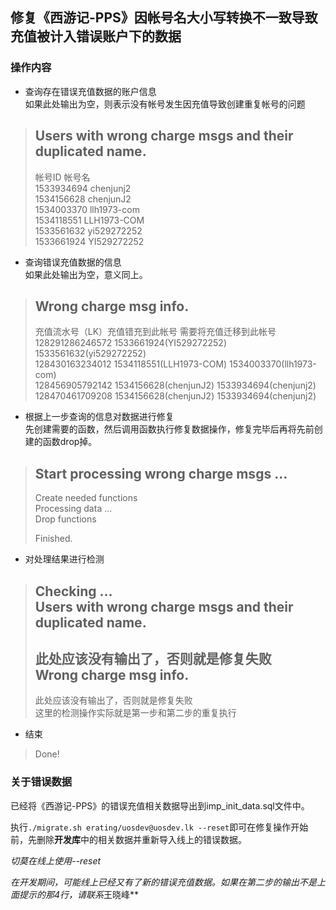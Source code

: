 ## 修复《西游记-PPS》因帐号名大小写转换不一致导致充值被计入错误账户下的数据

### 操作内容

* 查询存在错误充值数据的账户信息  
  如果此处输出为空，则表示没有帐号发生因充值导致创建重复帐号的问题
> Users with wrong charge msgs and their duplicated name.
> -------------------------------------------------------
> 帐号ID     帐号名  
> 1533934694 chenjunj2  
> 1534156628 chenjunJ2  
> 1534003370 llh1973-com  
> 1534118551 LLH1973-COM  
> 1533561632 yi529272252  
> 1533661924 YI529272252  

* 查询错误充值数据的信息  
  如果此处输出为空，意义同上。
> Wrong charge msg info.
> -------------------------------------------------------
> 充值流水号（LK）充值错充到此帐号         需要将充值迁移到此帐号  
> 128291286246572 1533661924(YI529272252)  1533561632(yi529272252)  
> 128430163234012 1534118551(LLH1973-COM)  1534003370(llh1973-com)  
> 128456905792142 1534156628(chenjunJ2)    1533934694(chenjunj2)  
> 128470461709208 1534156628(chenjunJ2)    1533934694(chenjunj2)  

* 根据上一步查询的信息对数据进行修复  
  先创建需要的函数，然后调用函数执行修复数据操作，修复完毕后再将先前创建的函数drop掉。
> Start processing wrong charge msgs ...
> -------------------------------------------------------
> Create needed functions  
> Processing data ...  
> Drop functions  
>   
> Finished.  

* 对处理结果进行检测  
> Checking ...  
> Users with wrong charge msgs and their duplicated name.
> -------------------------------------------------------
> 此处应该没有输出了，否则就是修复失败  
> Wrong charge msg info.  
> -------------------------------------------------------
> 此处应该没有输出了，否则就是修复失败  
  这里的检测操作实际就是第一步和第二步的重复执行  

* 结束  
> Done!

### 关于错误数据
已经将《西游记-PPS》的错误充值相关数据导出到imp_init_data.sql文件中。

执行`./migrate.sh erating/uosdev@uosdev.lk --reset`即可在修复操作开始前，先删除**开发库**中的相关数据并重新导入线上的错误数据。

*切莫在线上使用--reset*

*在开发期间，可能线上已经又有了新的错误充值数据。如果在第二步的输出不是上面提示的那4行，请联系*王晓峰**

